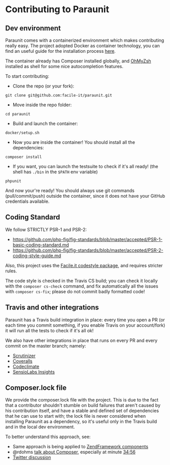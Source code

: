 # Contributing to Paraunit

## Dev environment
Paraunit comes with a containerized environment which makes contributing really easy.
The project adopted Docker as container technology, you can find an useful guide for the installation process 
[here](https://docs.docker.com/engine/installation/).

The container already has Composer installed globally, and [OhMyZsh](https://github.com/robbyrussell/oh-my-zsh) installed 
as shell for some nice autocompletion features. 

To start contributing:

 * Clone the repo (or your fork):
```
git clone git@github.com:facile-it/paraunit.git
```
 * Move inside the repo folder:
```
cd paraunit
```
* Build and launch the container:
```
docker/setup.sh
```
 * Now you are inside the container! You should install all the dependencies:
```
composer install
```
 * If you want, you can launch the testsuite to check if it's all ready! (the shell has `./bin` in the `$PATH` env variable)
```
phpunit
```
 
And now your're ready! You should always use git commands (pull/commit/push) outside the container, since it does not 
have your GitHub credentials available. 

## Coding Standard

We follow STRICTLY PSR-1 and PSR-2:

 * https://github.com/php-fig/fig-standards/blob/master/accepted/PSR-1-basic-coding-standard.md
 * https://github.com/php-fig/fig-standards/blob/master/accepted/PSR-2-coding-style-guide.md

Also, this project uses the [Facile.it codestyle package](https://github.com/facile-it/facile-coding-standard), and requires
stricter rules.

The code style is checked in the Travis CS build; you can check it locally with the `composer cs-check` command, and fix
automatically all the issues with `composer cs-fix`; please do not commit badly formatted code!

## Travis and other integrations
Paraunit has a Travis build integration in place: every time you open a PR (or each time you commit something, if you 
enable Travis on your account/fork) it will run all the tests to check if it's all ok!

We also have other integrations in place that runs on every PR and every commit on the master branch; namely:

 * [Scrutinizer](https://scrutinizer-ci.com/g/facile-it/paraunit/)
 * [Coveralls](https://coveralls.io/github/facile-it/paraunit?branch=master)
 * [Codeclimate](https://codeclimate.com/github/facile-it/paraunit)
 * [SensioLabs Insights](https://insight.sensiolabs.com/projects/6571b482-6e1d-4e0c-b215-94d757909b20)

## Composer.lock file
We provide the composer.lock file with the project. This is due to the fact that a contributor shouldn't stumble on build
failures that aren't caused by his contribution itself, and have a stable and defined set of dependencies that he can use
to start with; the lock file is never considered when installing Paraunit as a dependency, so it's useful only in the 
Travis build and in the local dev environment.

To better understand this approach, see:
 * Same approach is being applied to [ZendFramework components](https://github.com/zendframework/zendframework/issues/7660)
 * @rdohms [talk about Composer](https://youtu.be/zt2eL4pbVXQ), especially at minute [34:56](https://youtu.be/zt2eL4pbVXQ?t=34m56s)
 * [Twitter discussion](https://twitter.com/rdohms/status/818351828840620032)
